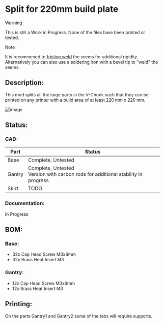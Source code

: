 # Split for 220mm build plate

> [!WARNING]  
> This is still a Work in Progress. None of the files have been printed or tested.

> [!NOTE]  
> It is recommened to [friction weld](https://www.youtube.com/watch?v=Pa2DoE3sirU) the seems for additional rigidity. Alternatively you can also use a soldering iron with a bevel tip to "weld" the seems.
>
## Description:
This mod splits all the large parts in the V-Chonk such that they can be printed on any printer with a build area of at least 220 mm x 220 mm.

![image](/assets/base.png)

## Status:
### CAD:
|Part|Status|
|--------|--------------------------------------------------------------------------------|
| Base   | Complete, Untested                                                             |
| Gantry | Complete, Untested <br> Version with carbon rods for additional stability in progress |
| Skirt  | TODO                                                                           |

### Documentation:
In Progress

## BOM:
### Base:
- 32x Cap Head Screw M3x8mm
- 32x Brass Heat Insert M3
### Gantry:
- 12x Cap Head Screw M3x8mm
- 12x Brass Heat Insert M3

## Printing:
On the parts Gantry1 and Gantry2 some of the tabs will require supports.
